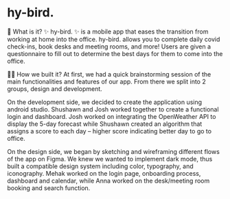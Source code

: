 # hy-bird.
🐤 What is it?
✨ hy-bird. ✨ is a mobile app that eases the transition from working at home into the office. hy-bird. allows you to complete daily covid check-ins, book desks and meeting rooms, and more! Users are given a questionnaire to fill out to determine the best days for them to come into the office.

🧑‍💻 How we built it?
At first, we had a quick brainstorming session of the main functionalities and features of our app. From there we split into 2 groups, design and development.

On the development side, we decided to create the application using android studio. Shushawn and Josh worked together to create a functional login and dashboard. Josh worked on integrating the OpenWeather API to display the 5-day forecast while Shushawn created an algorithm that assigns a score to each day – higher score indicating better day to go to office. 

On the design side, we began by sketching and wireframing different flows of the app on Figma. We knew we wanted to implement dark mode, thus built a compatible design system including color, typography, and iconography.  Mehak worked on the login page, onboarding process, dashboard and calendar, while Anna worked on the desk/meeting room booking and search function.
